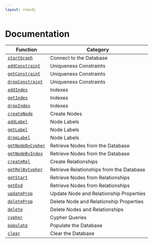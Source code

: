 ```yaml
---
layout: rneo4j
---
```


# Documentation

| Function                                     | Category                                 |
| -------------------------------------------- | ---------------------------------------- |
| [`startGraph`](start-graph.html)             | Connect to the Database                  |
| [`addConstraint`](add-constraint.html)       | Uniqueness Constraints                   |
| [`getConstraint`](get-constraint.html)       | Uniqueness Constraints                   |
| [`dropConstraint`](drop-constraint.html)     | Uniqueness Constraints                   |
| [`addIndex`](add-index.html)                 | Indexes                                  |
| [`getIndex`](get-index.html)                 | Indexes                                  |
| [`dropIndex`](drop-index.html)               | Indexes                                  |
| [`createNode`](create-node.html)             | Create Nodes                             |
| [`addLabel`](add-label.html)                 | Node Labels                              |
| [`getLabel`](get-label.html)                 | Node Labels                              |
| [`dropLabel`](drop-label.html)               | Node Labels                              |
| [`getNodeByCypher`](get-node-by-cypher.html) | Retrieve Nodes from the Database         |
| [`getNodeByIndex`](get-node-by-index.html)   | Retrieve Nodes from the Database         |
| [`createRel`](create-rel.html)               | Create Relationships                     |
| [`getRelByCypher`](get-rel-by-cypher.html)   | Retrieve Relationships from the Database |
| [`getStart`](get-start.html)                 | Retrieve Nodes from Relationships        |
| [`getEnd`](get-end.html)                     | Retrieve Nodes from Relationships        |
| [`updateProp`](update-prop.html)             | Update Node and Relationship Properties  |
| [`deleteProp`](delete-prop.html)             | Delete Node and Relationship Properties  |
| [`delete`](delete.html)                      | Delete Nodes and Relationships           |
| [`cypher`](cypher.html)                      | Cypher Queries                           |
| [`populate`](populate.html)                  | Populate the Database                    |
| [`clear`](clear.html)                        | Clear the Database                       |